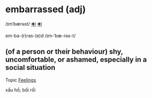 # embarrassed (adj)

/ɪmˈbærəst/ [🔊](https://www.oxfordlearnersdictionaries.com/media/english/uk_pron/e/emb/embar/embarrassed__gb_1.mp3) [🔊](https://www.oxfordlearnersdictionaries.com/media/english/us_pron/e/emb/embar/embarrassed__us_1.mp3)

em-ba-(r)ras-(e)d /ɪm-ˈbæ-rəs-t/

## (of a person or their behaviour) shy, uncomfortable, or ashamed, especially in a social situation

Topic [Feelings](../topics/feelings.md#feelings)

xấu hổ; bối rối